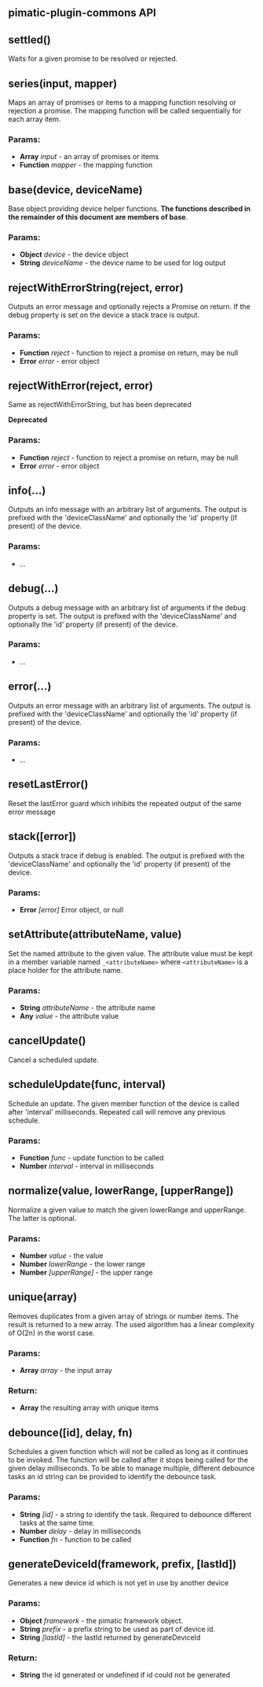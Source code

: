 

<!-- Start src\index.coffee -->

## pimatic-plugin-commons API

## settled()

Waits for a given promise to be resolved or rejected.

## series(input, mapper)

Maps an array of promises or items to a mapping function resolving or
        rejection a promise. The mapping function will be called sequentially
        for each array item.

### Params:

* **Array** *input* - an array of promises or items
* **Function** *mapper* - the mapping function

## base(device, deviceName)

Base object providing device helper functions. **The functions described
        in the remainder of this document are members of base**.

### Params:

* **Object** *device* - the device object
* **String** *deviceName* - the device name to be used for log output

## rejectWithErrorString(reject, error)

Outputs an error message and optionally rejects a Promise on return.
            If the debug property is set on the device a stack trace is output.

### Params:

* **Function** *reject* - function to reject a promise on return,                                        may be null
* **Error** *error* - error object

## rejectWithError(reject, error)

Same as rejectWithErrorString, but has been deprecated

**Deprecated**

### Params:

* **Function** *reject* - function to reject a promise on return, may be null
* **Error** *error* - error object

## info(...)

Outputs an info message with an arbitrary list of arguments.
            The output is prefixed with the 'deviceClassName' and optionally
            the 'id' property (if present) of the device.

### Params:

* *...* 

## debug(...)

Outputs a debug message with an arbitrary list of arguments if
            the debug property is set. The output is prefixed with the
            'deviceClassName' and optionally the 'id' property (if present)
            of the device.

### Params:

* *...* 

## error(...)

Outputs an error message with an arbitrary list of arguments.
            The output is prefixed with the 'deviceClassName'
            and optionally the 'id' property (if present) of the device.

### Params:

* *...* 

## resetLastError()

Reset the lastError guard which inhibits the repeated
            output of the same error message

## stack([error])

Outputs a stack trace if debug is enabled.
            The output is prefixed with the 'deviceClassName'
            and optionally the 'id' property (if present) of the device.

### Params:

* **Error** *[error]* Error object, or null

## setAttribute(attributeName, value)

Set the named attribute to the given value. The attribute
            value must be kept in a member variable named `_<attributeName>`
            where `<attributeName>` is a place holder for the attribute name.

### Params:

* **String** *attributeName* - the attribute name
* **Any** *value* - the attribute value

## cancelUpdate()

Cancel a scheduled update.

## scheduleUpdate(func, interval)

Schedule an update. The given member function of the device
            is called after 'interval' milliseconds. Repeated call will
            remove any previous schedule.

### Params:

* **Function** *func* - update function to be called
* **Number** *interval* - interval in milliseconds

## normalize(value, lowerRange, [upperRange])

Normalize a given value to match the given lowerRange and
            upperRange. The latter is optional.

### Params:

* **Number** *value* - the value
* **Number** *lowerRange* - the lower range
* **Number** *[upperRange]* - the upper range

## unique(array)

Removes duplicates from a given array of strings or number items. The
            result is returned to a new array. The used algorithm has a linear
            complexity of O(2n) in the worst case.

### Params:

* **Array** *array* - the input array

### Return:

* **Array** the resulting array with unique items

## debounce([id], delay, fn)

Schedules a given function which will not be called as long as it
            continues to be invoked. The function will be called after it stops
            being called for the given delay milliseconds. To be able to manage
            multiple, different debounce tasks an id string can be provided to
            identify the debounce task.

### Params:

* **String** *[id]* - a string to identify the task.                                   Required to debounce different tasks at
                                  the same time.
* **Number** *delay* - delay in milliseconds
* **Function** *fn* - function to be called

## generateDeviceId(framework, prefix, [lastId])

Generates a new device id which is not yet in use by another device

### Params:

* **Object** *framework* - the pimatic framework object.
* **String** *prefix* - a prefix string to be used as part of device id.
* **String** *[lastId]* - the lastId returned by generateDeviceId

### Return:

* **String** the id generated or undefined if id could not be generated

<!-- End src\index.coffee -->

